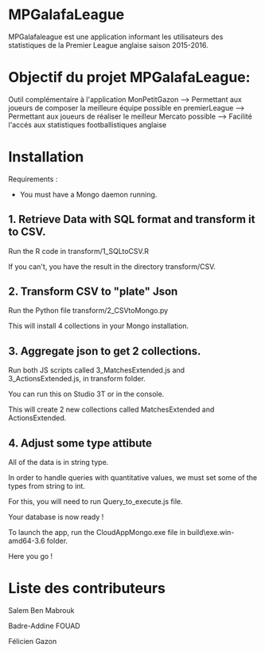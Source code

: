 # MPGalafaLeague
MPGalafaleague est une application informant les utilisateurs des statistiques de la Premier League anglaise saison 2015-2016.

# Objectif du projet MPGalafaLeague: 
Outil complémentaire à l'application MonPetitGazon --> Permettant aux joueurs de composer la meilleure équipe possible en premierLeague
                                                   --> Permettant aux joueurs de réaliser le meilleur Mercato possible
                                                   -->
Facilité l'accés aux statistiques footballistiques anglaise

# Installation

Requirements : 
- You must have a Mongo daemon running.

## 1. Retrieve Data with SQL format and transform it to CSV.

Run the R code in transform/1_SQLtoCSV.R

If you can't, you have the result in the directory transform/CSV.

## 2. Transform CSV to "plate" Json

Run the Python file transform/2_CSVtoMongo.py

This will install 4 collections in your Mongo installation.

## 3. Aggregate json to get 2 collections.

Run both JS scripts called 3_MatchesExtended.js and 3_ActionsExtended.js, in transform folder.

You can run this on Studio 3T or in the console.

This will create 2 new collections called MatchesExtended and ActionsExtended.

## 4. Adjust some type attibute
All of the data is in string type. 

In order to handle queries with quantitative values, we must set some of the types from string to int.

For this, you will need to run Query_to_execute.js file.

Your database is now ready ! 

To launch the app, run the CloudAppMongo.exe file in build\exe.win-amd64-3.6 folder.

Here you go ! 


# Liste des contributeurs
Salem Ben Mabrouk

Badre-Addine FOUAD

Félicien Gazon

